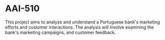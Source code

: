 # AAI-510

This project aims to analyze and understand a Portuguese bank's marketing efforts and customer interactions. The analysis will involve examining the bank's marketing campaigns, and customer feedback. 
